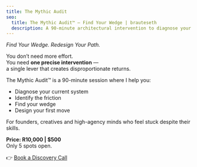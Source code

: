 ```yaml
---
title: The Mythic Audit
seo:
  title: The Mythic Audit™ — Find Your Wedge | brauteseth
  description: A 90-minute architectural intervention to diagnose your system, find your wedge, and design your path to freedom. For the awake, capable, and ready.
---
```


*Find Your Wedge. Redesign Your Path.*

You don’t need more effort.  
You need **one precise intervention** —  
a single lever that creates disproportionate returns.

The Mythic Audit™ is a 90-minute session where I help you:
- Diagnose your current system
- Identify the friction
- Find your wedge
- Design your first move

For founders, creatives and high-agency minds who feel stuck despite their skills.

**Price: R10,000 | $500**  
Only 5 spots open.

👉 [Book a Discovery Call](https://calendly.com/andrewbrauteseth/mythic-audit)